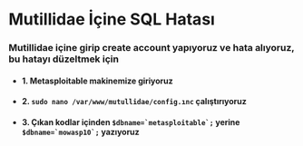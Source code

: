 # Mutillidae İçine SQL Hatası

### Mutillidae içine girip create account yapıyoruz ve hata alıyoruz, bu hatayı düzeltmek için
* #### 1. Metasploitable makinemize giriyoruz
* #### 2. ```sudo nano /var/www/mutullidae/config.ınc``` çalıştırıyoruz
* #### 3. Çıkan kodlar içinden ```$dbname=`metasploitable`;``` yerine ```$dbname=`mowasp10`;``` yazıyoruz
